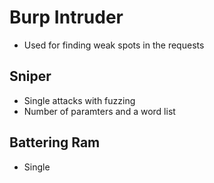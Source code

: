 # Burp Intruder
* Used for finding weak spots in the requests

## Sniper
* Single attacks with fuzzing
* Number of paramters and a word list

## Battering Ram
* Single

